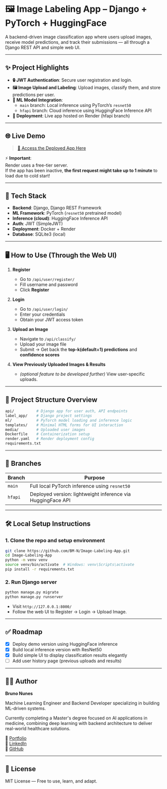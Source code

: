 # 🖼️ Image Labeling App – Django + PyTorch + HuggingFace

A backend-driven image classification app where users upload images, receive model predictions, and track their submissions — all through a Django REST API and simple web UI.

---

## ✨ Project Highlights

- **🔒 JWT Authentication**: Secure user registration and login.
- **🖼️ Image Upload and Labeling**: Upload images, classify them, and store predictions per user.
- **🧠 ML Model Integration**:
  - `main` branch: Local inference using PyTorch’s `resnet50`
  - `hfapi` branch: Cloud inference using HuggingFace Inference API
- **🚀 Deployment**: Live app hosted on Render (hfapi branch)

---

## 🌐 Live Demo

> [🔗 Access the Deployed App Here](https://image-labeling-app.onrender.com/)

⚡ **Important**:  
Render uses a free-tier server.  
If the app has been inactive, **the first request might take up to 1 minute** to load due to cold start!

---

## 🧰 Tech Stack

- **Backend**: Django, Django REST Framework
- **ML Framework**: PyTorch (`resnet50` pretrained model)
- **Inference (cloud)**: HuggingFace Inference API
- **Auth**: JWT (SimpleJWT)
- **Deployment**: Docker + Render
- **Database**: SQLite3 (local)

---

## 🖥️ How to Use (Through the Web UI)

1. **Register**
   - Go to `/api/user/register/`
   - Fill username and password
   - Click **Register**

2. **Login**
   - Go to `/api/user/login/`
   - Enter your credentials
   - Obtain your JWT access token

3. **Upload an Image**
   - Navigate to `/api/classify/`
   - Upload your image file
   - Submit → Get back the **top-k(default=1) predictions** and **confidence scores**

4. **View Previously Uploaded Images & Results**
   - *(optional feature to be developed further)* View user-specific uploads.

---

## 📂 Project Structure Overview

```bash
api/          # Django app for user auth, API endpoints
label_app/    # Django project settings
ml/           # PyTorch model loading and inference logic
templates/    # Minimal HTML forms for UI interaction
media/        # Uploaded user images
Dockerfile    # Containerization setup
render.yaml   # Render deployment config
requirements.txt
```

---

## 🧩 Branches

| Branch | Purpose |
|--------|---------|
| `main` | Full local PyTorch inference using `resnet50` |
| `hfapi` | Deployed version: lightweight inference via HuggingFace API |

---

## 🛠 Local Setup Instructions

### 1. Clone the repo and setup environment
```bash
git clone https://github.com/BM-N/Image-Labeling-App.git
cd Image-Labeling-App
python -m venv venv
source venv/bin/activate  # Windows: venv\Scripts\activate
pip install -r requirements.txt
```

### 2. Run Django server
```bash
python manage.py migrate
python manage.py runserver
```

- Visit `http://127.0.0.1:8000/`
- Follow the web UI to Register → Login → Upload Image.

---

## ✅ Roadmap

- [x] Deploy demo version using HuggingFace inference
- [x] Build local inference version with ResNet50
- [x] Build simple UI to display classification results elegantly
- [ ] Add user history page (previous uploads and results)

---

## 👨‍💻 Author

**Bruno Nunes**  

Machine Learning Engineer and Backend Developer specializing in building ML-driven systems.

Currently completing a Master's degree focused on AI applications in medicine, combining deep learning with backend architecture to deliver real-world healthcare solutions.

🔗 [Portfolio](https://bmn-portfolio.framer.website/)  
🔗 [LinkedIn](https://www.linkedin.com/in/bmn27296256/)  
🔗 [GitHub](https://github.com/BM-N)

---

## 📜 License

MIT License — Free to use, learn, and adapt.